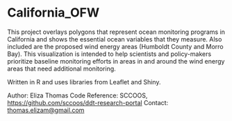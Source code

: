 # California_OFW

This project overlays polygons that represent ocean monitoring programs in California and shows the essential ocean variables that they measure. Also included are the proposed wind energy areas (Humboldt County and Morro Bay). This visualization is intended to help scientists and policy-makers prioritize baseline monitoring efforts in areas in and around the wind energy areas that need additional monitoring. 

Written in R and uses libraries from Leaflet and Shiny.

Author: Eliza Thomas
Code Reference: SCCOOS, https://github.com/sccoos/ddt-research-portal
Contact: thomas.elizam@gmail.com
